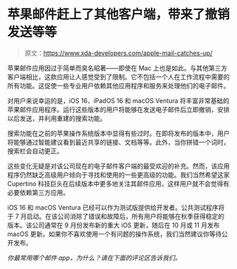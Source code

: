 # 苹果邮件赶上了其他客户端，带来了撤销发送等等

> 原文：<https://www.xda-developers.com/apple-mail-catches-up/>

苹果邮件应用因过于简单而臭名昭著——即使在 Mac 上也是如此。与其他第三方客户端相比，这款应用让人感觉受到了限制。它不包括一个人在工作流程中需要的所有功能。这促使一些专业用户依赖其他应用程序和服务来处理他们的电子邮件。

对用户来说幸运的是，iOS 16、iPadOS 16 和 macOS Ventura 将丰富非常基础的苹果邮件应用程序。运行这些版本的用户将能够在发送电子邮件后立即撤销，安排以后发送，并利用重建的搜索功能。

搜索功能在之前的苹果操作系统版本中显得有些过时。在即将发布的版本中，用户将能够通过智能建议看到最近共享的链接、文档等等。此外，当你拼错一个词时，搜索栏会自动更正。

这些变化无疑是对该公司现在的电子邮件客户端的最受欢迎的补充。然而，该应用程序仍然缺乏高级用户倾向于寻找和使用的一些更高级的功能。我们当然希望这家 Cupertino 科技巨头在后续版本中更多地关注其邮件应用，这样用户就不会觉得有必要依赖第三方应用。

iOS 16 和 macOS Ventura 已经可以作为测试版提供给开发者。公共测试程序将于 7 月启动。在该公司消除了错误和故障后，所有用户将能够在秋季获得稳定的版本。该公司通常在 9 月份发布新的重大 iOS 更新，随后在 10 月或 11 月发布 macOS 更新。如果你不喜欢使用一个有问题的操作系统，我们当然建议你等待公开发布。

*你最常用哪个邮件 app，为什么？请在下面的评论区告诉我们。*